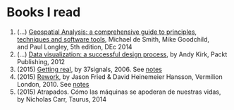 # Books I read
1. (...) [Geospatial Analysis: a comprehensive guide to principles, techniques and software tools](http://www.spatialanalysisonline.com/), Michael de Smith, Mike Goodchild, and Paul Longley, 5th edition, DEc 2014
1. (...) [Data visualization: a successful design process](http://www.visualisingdata.com/index.php/book/), by Andy Kirk, Packt Publishing, 2012
1. (2015) [Getting real](https://gettingreal.37signals.com/toc.php), by 37signals, 2006. See [notes](37signals.md)
1. (2015) [Rework](http://37signals.com/rework/), by Jason Fried & David Heinemeier Hansson, Vermilion London, 2010. See [notes](37signals.md)
1. (2015) Atrapados. Cómo las máquinas se apoderan de nuestras vidas, by Nicholas Carr, Taurus, 2014
